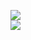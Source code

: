 [![](https://img.shields.io/badge/Made%20With-Github%20Spray-lightgrey.svg?style=for-the-badge&logo=github)](https://github.com/Annihil/github-spray#3355)  
[![](https://i.imgur.com/2DrTn0Z.gif)](https://github.com/Annihil/github-spray)